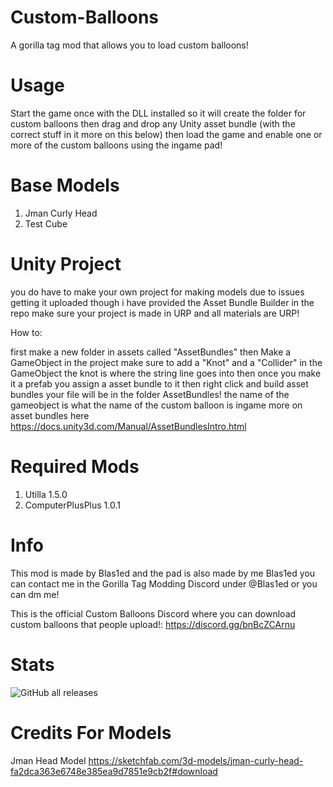 # Custom-Balloons
A gorilla tag mod that allows you to load custom balloons!

# Usage
Start the game once with the DLL installed so it will create the folder for custom balloons then drag and drop any Unity asset bundle (with the correct stuff in it more on this below) then load the game and enable one or more of the custom balloons using the ingame pad!

# Base Models
1. Jman Curly Head
2. Test Cube

# Unity Project
you do have to make your own project for making models due to issues getting it uploaded though i have provided the Asset Bundle Builder in the repo make sure your project is made in URP and all materials are URP!

How to:

first make a new folder in assets called "AssetBundles" then
Make a GameObject in the project make sure to add a "Knot" and a "Collider" in the GameObject the knot is where the string line goes into then once you make it a prefab you assign a asset bundle to it then right click and build asset bundles your file will be in the folder AssetBundles! the name of the gameobject is what the name of the custom balloon is ingame more on asset bundles here https://docs.unity3d.com/Manual/AssetBundlesIntro.html

# Required Mods
1. Utilla 1.5.0
2. ComputerPlusPlus 1.0.1

# Info
This mod is made by Blas1ed and the pad is also made by me Blas1ed you can contact me in the Gorilla Tag Modding Discord under @Blas1ed or you can dm me!

This is the official Custom Balloons Discord where you can download custom balloons that people upload!: https://discord.gg/bnBcZCArnu

# Stats
![GitHub all releases](https://img.shields.io/github/downloads/Blas1ed/Custom-Balloons/total?color=%2300FF00)

# Credits For Models
Jman Head Model https://sketchfab.com/3d-models/jman-curly-head-fa2dca363e6748e385ea9d7851e9cb2f#download
